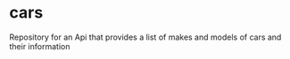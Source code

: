 # cars
Repository for an Api that provides a list of makes and models of cars and their information

